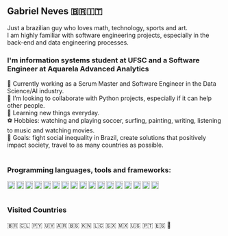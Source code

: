 ## Gabriel Neves :brazil::it:
Just a brazilian guy who loves math, technology, sports and art.  
I am highly familiar with software engineering projects, especially in the back-end and data engineering processes.

### I'm information systems student at UFSC and a Software Engineer at Aquarela Advanced Analytics  

💼 Currently working as a Scrum Master and Software Engineer in the Data Science/AI industry.    
👯 I’m looking to collaborate with Python projects, especially if it can help other people.  
🌱 Learning new things everyday.  
⚽ Hobbies: watching and playing soccer, surfing, painting, writing, listening to music and watching movies.  
🔭 Goals: fight social inequality in Brazil, create solutions that positively impact society, travel to as many countries as possible.  
<br>

### Programming languages, tools and frameworks:

[<img align="left" alt="Python" width="18px" src="https://simpleicons.org/icons/python.svg" />](https://www.python.org/)
[<img align="left" alt="Flask" width="18px" src="https://simpleicons.org/icons/flask.svg" />](https://flask.palletsprojects.com/en/1.1.x/)
[<img align="left" alt="FastAPI" width="18px" src="https://simpleicons.org/icons/fastapi.svg" />](https://fastapi.tiangolo.com/)
[<img align="left" alt="Airflow" width="18px" src="https://simpleicons.org/icons/apacheairflow.svg" />](https://airflow.apache.org/)
[<img align="left" alt="Spark" width="18px" src="https://simpleicons.org/icons/apachespark.svg" />](https://spark.apache.org/)
[<img align="left" alt="Docker" width="18px" src="https://simpleicons.org/icons/docker.svg" />](https://www.docker.com/)
[<img align="left" alt="Kubernetes" width="18px" src="http://simpleicons.org/icons/kubernetes.svg" />](https://kubernetes.io/)
[<img align="left" alt="PostgreSQL" width="18px" src="https://simpleicons.org/icons/postgresql.svg" />](https://www.postgresql.org/)
[<img align="left" alt="MongoDB" width="18px" src="https://simpleicons.org/icons/mongodb.svg" />](https://www.mongodb.com/)
[<img align="left" alt="Javascript" width="18px" src="https://simpleicons.org/icons/javascript.svg" />](https://www.javascript.com/)
[<img align="left" alt="NodeJS" width="18px" src="http://simpleicons.org/icons/node-dot-js.svg" />](https://nodejs.org/)
[<img align="left" alt="React" width="18px" src="http://simpleicons.org/icons/react.svg" />](https://reactjs.org/)
[<img align="left" alt="JupyterNotebook" width="18px" src="https://simpleicons.org/icons/jupyter.svg" />](https://jupyter.org/)
[<img align="left" alt="Jenkins" width="18px" src="https://simpleicons.org/icons/jenkins.svg" />](https://www.jenkins.io/)
[<img align="left" alt="Git" width="18px" src="https://simpleicons.org/icons/git.svg" />](https://git-scm.com/)
[<img align="left" alt="Gitlab" width="18px" src="https://simpleicons.org/icons/gitlab.svg" />](https://about.gitlab.com/)
[<img align="left" alt="Bitbucket" width="18px" src="https://simpleicons.org/icons/bitbucket.svg" />](https://bitbucket.org/product/)
<br>
<br>

### Visited Countries
🇧🇷 🇨🇱 🇵🇾 🇺🇾 🇦🇷 🇧🇸 🇰🇳 🇱🇨 🇸🇽 🇲🇽 🇺🇸 🇵🇹 🇪🇸 🏴󠁧󠁢󠁥󠁮󠁧󠁿 
